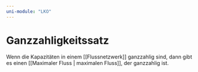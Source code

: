 ```yaml
---
uni-module: "LKO"
---
```


# Ganzzahligkeitssatz

Wenn die Kapazitäten in einem [[Flussnetzwerk]] ganzzahlig sind, dann gibt es einen [[Maximaler Fluss | maximalen Fluss]], der ganzzahlig ist.
